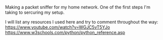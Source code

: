 Making a packet sniffer for my home network.
One of the first steps I'm taking to sercuring my setup.

I will list any resources I used here and try to comment throughout the way:
    https://www.youtube.com/watch?v=WGJC5vT5YJo
    https://www.w3schools.com/python/python_reference.asp